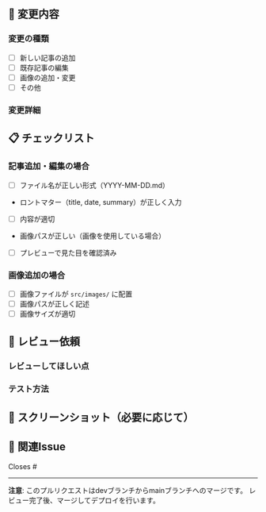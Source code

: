 ## 📝 変更内容

### 変更の種類
- [ ] 新しい記事の追加
- [ ] 既存記事の編集
- [ ] 画像の追加・変更
- [ ] その他

### 変更詳細
<!-- どのような変更を行ったか詳しく説明してください -->

## 📋 チェックリスト

### 記事追加・編集の場合
- [ ] ファイル名が正しい形式（YYYY-MM-DD.md）
- ロントマター（title, date, summary）が正しく入力
- [ ] 内容が適切
- 画像パスが正しい（画像を使用している場合）
- [ ] プレビューで見た目を確認済み

### 画像追加の場合
- [ ] 画像ファイルが `src/images/` に配置
- [ ] 画像パスが正しく記述
- [ ] 画像サイズが適切

## 🎯 レビュー依頼

### レビューしてほしい点
<!-- 特に確認してほしい点があれば記入してください -->

### テスト方法
<!-- どのようにテストすればよいか記入してください -->

## 📸 スクリーンショット（必要に応じて）
<!-- 変更前後のスクリーンショットがあれば添付してください -->

## 🔗 関連Issue
<!-- 関連するIssueがあれば記入してください -->
Closes #

---

**注意**: このプルリクエストはdevブランチからmainブランチへのマージです。
レビュー完了後、マージしてデプロイを行います。 